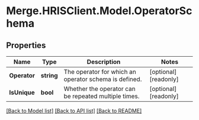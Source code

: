 # Merge.HRISClient.Model.OperatorSchema

## Properties

Name | Type | Description | Notes
------------ | ------------- | ------------- | -------------
**Operator** | **string** | The operator for which an operator schema is defined. | [optional] [readonly] 
**IsUnique** | **bool** | Whether the operator can be repeated multiple times. | [optional] [readonly] 

[[Back to Model list]](../README.md#documentation-for-models) [[Back to API list]](../README.md#documentation-for-api-endpoints) [[Back to README]](../README.md)


